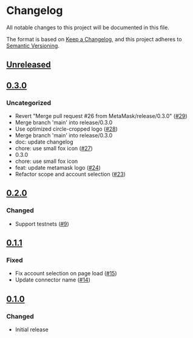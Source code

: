 # Changelog

All notable changes to this project will be documented in this file.

The format is based on [Keep a Changelog](https://keepachangelog.com/en/1.0.0/),
and this project adheres to [Semantic Versioning](https://semver.org/spec/v2.0.0.html).

## [Unreleased]

## [0.3.0]

### Uncategorized

- Revert "Merge pull request #26 from MetaMask/release/0.3.0" ([#29](https://github.com/MetaMask/solana-wallet-standard/pull/29))
- Merge branch 'main' into release/0.3.0
- Use optimized circle-cropped logo ([#28](https://github.com/MetaMask/solana-wallet-standard/pull/28))
- Merge branch 'main' into release/0.3.0
- doc: update changelog
- chore: use small fox icon ([#27](https://github.com/MetaMask/solana-wallet-standard/pull/27))
- 0.3.0
- chore: use small fox icon
- feat: update metamask logo ([#24](https://github.com/MetaMask/solana-wallet-standard/pull/24))
- Refactor scope and account selection ([#23](https://github.com/MetaMask/solana-wallet-standard/pull/23))

## [0.2.0]

### Changed

- Support testnets ([#9](https://github.com/MetaMask/solana-wallet-standard/pull/9))

## [0.1.1]

### Fixed

- Fix account selection on page load ([#15](https://github.com/MetaMask/solana-wallet-standard/pull/15))
- Update connector name ([#14](https://github.com/MetaMask/solana-wallet-standard/pull/14))

## [0.1.0]

### Changed

- Initial release

[Unreleased]: https://github.com/MetaMask/solana-wallet-standard/compare/v0.3.0...HEAD
[0.3.0]: https://github.com/MetaMask/solana-wallet-standard/compare/v0.2.0...v0.3.0
[0.2.0]: https://github.com/MetaMask/solana-wallet-standard/compare/v0.1.1...v0.2.0
[0.1.1]: https://github.com/MetaMask/solana-wallet-standard/compare/v0.1.0...v0.1.1
[0.1.0]: https://github.com/MetaMask/solana-wallet-standard/releases/tag/v0.1.0
